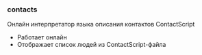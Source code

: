 ### contacts
Онлайн интерпретатор языка описания контактов ContactScript
* Работает онлайн
* Отображает список людей из ContactScript-файла

